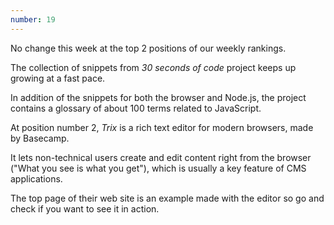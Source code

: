 ```yaml
---
number: 19
---
```


No change this week at the top 2 positions of our weekly rankings.

The collection of snippets from _30 seconds of code_ project keeps up growing at a fast pace.

In addition of the snippets for both the browser and Node.js, the project contains a glossary of about 100 terms related to JavaScript.

At position number 2, _Trix_ is a rich text editor for modern browsers, made by Basecamp.

It lets non-technical users create and edit content right from the browser ("What you see is what you get"), which is usually a key feature of CMS applications.

The top page of their web site is an example made with the editor so go and check if you want to see it in action.